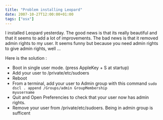 ```yaml
---
title: "Problem installing Leopard"
date: 2007-10-27T12:00:00+01:00
tags: ["osx"]
---
```


I installed Leopard yesterday. The good news is that its really beautiful and that it seems to add a lot of improvements. The bad news is that it removed admin rights to my user. It seems funny but because you need admin rights to give admin rights, well ...

Here is the solution :

 + Boot in single user mode. (press AppleKey + S at startup)
 + Add your user to /private/etc/sudoers
 + Reboot
 + From a terminal, add your user to Admin group with this command
<code>sudo dscl . append /Groups/admin GroupMembership myusername</code>
 + Quit and Open Preferencies to check that your user now has admin rights.
 + Remove your user from /private/etc/sudoers. Being in admin group is sufficent
